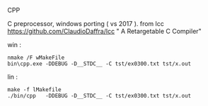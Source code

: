 
CPP

C preprocessor, windows porting ( vs 2017 ).
from lcc https://github.com/ClaudioDaffra/lcc "
A Retargetable C Compiler"

win :  

	nmake /F wMakeFile		
	bin\cpp.exe -DDEBUG -D__STDC__ -C tst/ex0300.txt tst/x.out

lin : 

	make -f lMakefile		
	./bin/cpp	-DDEBUG -D__STDC__ -C tst/ex0300.txt tst/x.out
